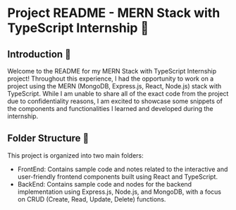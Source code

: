 # Project README - MERN Stack with TypeScript Internship 🚀

## Introduction 🌟

Welcome to the README for my MERN Stack with TypeScript Internship project! Throughout this experience, I had the opportunity to work on a project using the MERN (MongoDB, Express.js, React, Node.js) stack with TypeScript. While I am unable to share all of the exact code from the project due to confidentiality reasons, I am excited to showcase some snippets of the components and functionalities I learned and developed during the internship.

## Folder Structure 📂

This project is organized into two main folders:

- FrontEnd: Contains sample code and notes related to the interactive and user-friendly frontend components built using React and TypeScript.
- BackEnd: Contains sample code and nodes for the backend implementation using Express.js, Node.js, and MongoDB, with a focus on CRUD (Create, Read, Update, Delete) functions. 
